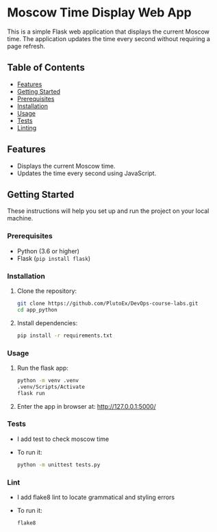 # Moscow Time Display Web App

This is a simple Flask web application that displays the current Moscow time. The application updates the time every second without requiring a page refresh.

## Table of Contents

- [Features](#features)
- [Getting Started](#getting-started)
- [Prerequisites](#prerequisites)
- [Installation](#installation)
- [Usage](#usage)
- [Tests](#tests)
- [Linting](#linting)

## Features

- Displays the current Moscow time.
- Updates the time every second using JavaScript.

## Getting Started

These instructions will help you set up and run the project on your local machine.

### Prerequisites

- Python (3.6 or higher)
- Flask (`pip install flask`)

### Installation

1. Clone the repository:

   ```sh
   git clone https://github.com/PlutoEx/DevOps-course-labs.git
   cd app_python

2. Install dependencies:

   ```sh 
   pip install -r requirements.txt
   
### Usage

1. Run the flask app:
   
   ```sh
   python -m venv .venv
   .venv/Scripts/Activate
   flask run

2. Enter the app in browser at: http://127.0.0.1:5000/

### Tests

* I add test to check moscow time

* To run it:

   ```sh
  python -m unittest tests.py
  
### Lint

* I add flake8 lint to locate grammatical and styling errors

* To run it:

    ```shell
  flake8